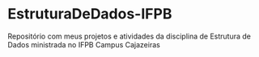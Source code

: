# EstruturaDeDados-IFPB
Repositório com meus projetos e atividades da disciplina de Estrutura de Dados ministrada no IFPB Campus Cajazeiras
